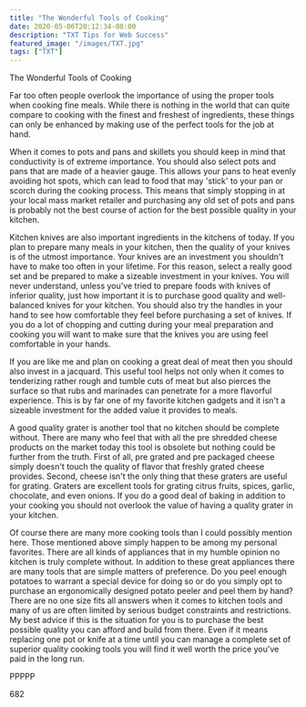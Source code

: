 ```yaml
---
title: "The Wonderful Tools of Cooking"
date: 2020-05-06T20:12:34-08:00
description: "TXT Tips for Web Success"
featured_image: "/images/TXT.jpg"
tags: ["TXT"]
---
```


The Wonderful Tools of Cooking

Far too often people overlook the importance of using the proper tools when cooking fine meals. While there is nothing in the world that can quite compare to cooking with the finest and freshest of ingredients, these things can only be enhanced by making use of the perfect tools for the job at hand. 

When it comes to pots and pans and skillets you should keep in mind that conductivity is of extreme importance. You should also select pots and pans that are made of a heavier gauge. This allows your pans to heat evenly avoiding hot spots, which can lead to food that may 'stick' to your pan or scorch during the cooking process. This means that simply stopping in at your local mass market retailer and purchasing any old set of pots and pans is probably not the best course of action for the best possible quality in your kitchen. 

Kitchen knives are also important ingredients in the kitchens of today. If you plan to prepare many meals in your kitchen, then the quality of your knives is of the utmost importance. Your knives are an investment you shouldn't have to make too often in your lifetime. For this reason, select a really good set and be prepared to make a sizeable investment in your knives. You will never understand, unless you've tried to prepare foods with knives of inferior quality, just how important it is to purchase good quality and well-balanced knives for your kitchen. You should also try the handles in your hand to see how comfortable they feel before purchasing a set of knives. If you do a lot of chopping and cutting during your meal preparation and cooking you will want to make sure that the knives you are using feel comfortable in your hands.  

If you are like me and plan on cooking a great deal of meat then you should also invest in a jacquard. This useful tool helps not only when it comes to tenderizing rather rough and tumble cuts of meat but also pierces the surface so that rubs and marinades can penetrate for a more flavorful experience. This is by far one of my favorite kitchen gadgets and it isn't a sizeable investment for the added value it provides to meals. 

A good quality grater is another tool that no kitchen should be complete without. There are many who feel that with all the pre shredded cheese products on the market today this tool is obsolete but nothing could be further from the truth. First of all, pre grated and pre packaged cheese simply doesn't touch the quality of flavor that freshly grated cheese provides. Second, cheese isn't the only thing that these graters are useful for grating. Graters are excellent tools for grating citrus fruits, spices, garlic, chocolate, and even onions. If you do a good deal of baking in addition to your cooking you should not overlook the value of having a quality grater in your kitchen.

Of course there are many more cooking tools than I could possibly mention here. Those mentioned above simply happen to be among my personal favorites. There are all kinds of appliances that in my humble opinion no kitchen is truly complete without. In addition to these great appliances there are many tools that are simple matters of preference. Do you peel enough potatoes to warrant a special device for doing so or do you simply opt to purchase an ergonomically designed potato peeler and peel them by hand? There are no one size fits all answers when it comes to kitchen tools and many of us are often limited by serious budget constraints and restrictions. My best advice if this is the situation for you is to purchase the best possible quality you can afford and build from there. Even if it means replacing one pot or knife at a time until you can manage a complete set of superior quality cooking tools you will find it well worth the price you've paid in the long run. 

PPPPP

682

